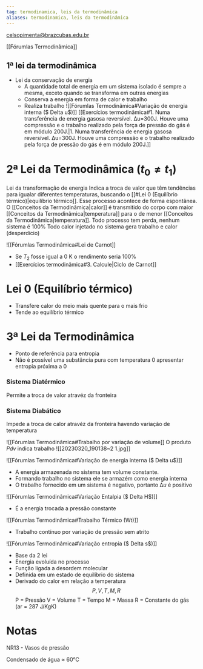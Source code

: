 ```yaml
---
tag: termodinamica, leis da termodinâmica
aliases: termodinamica, leis da termodinâmica
---
```


celsopimenta@brazcubas.edu.br

[[Fórumlas Termodinâmica]]

## 1ª lei da termodinâmica

- Lei da conservação de energia
    - A quantidade total de energia em um sistema isolado é sempre a mesma, exceto quando se transforma em outras energias
    - Conserva a energia em forma de calor e trabalho
    - Realiza trabalho
    ![[Fórumlas Termodinâmica#Variação de energia interna ($ Delta u$)]]
[[Exercícios termodinâmica#1. Numa transferência de energia gasosa reversível. ∆u=300J. Houve uma compressão e o trabalho realizado pela força de pressão do gás é em módulo 200J.|1. Numa transferência de energia gasosa reversível. ∆u=300J. Houve uma compressão e o trabalho realizado pela força de pressão do gás é em módulo 200J.]]

# 2ª Lei da Termodinâmica ($t_0 \ne t_1$)
  Lei da transformação de energia
  Indica a troca de valor que têm tendências para igualar diferentes temperaturas, buscando o [[#Lei 0 (Equilíbrio térmico)|equilíbrio térmico]]. Esse processo acontece de forma espontânea.
  O [[Conceitos da Termodinâmica|calor]] é transmitido do corpo com maior [[Conceitos da Termodinâmica|temperatura]] para o de menor [[Conceitos da Termodinâmica|temperatura]].
  Todo processo tem perda, nenhum sistema é 100%
  Todo calor injetado no sistema gera trabalho e calor (desperdício)
  
![[Fórumlas Termodinâmica#Lei de Carnot]]
  
 * Se $T_2$ fosse igual a 0 K o rendimento seria 100%
 * [[Exercícios termodinâmica#3. Calcule|Ciclo de Carnot]]

# Lei 0 (Equilíbrio térmico)
 - Transfere calor do meio mais quente para o mais frio
 - Tende ao equilíbrio térmico

# 3ª Lei da Termodinâmica
 - Ponto de referência para entropia
 - Não é possível uma substância pura com temperatura 0 apresentar entropia próxima a 0

### Sistema Diatérmico
Permite a troca de valor atravéz da fronteira 

### Sistema Diabático 
Impede a troca de calor atravéz da fronteira havendo variação de temperatura

![[Fórumlas Termodinâmica#Trabalho por variação de volume]]
O produto $Pdv$ indica trabalho 
![[20230320_190138~2 1.jpg]]

![[Fórumlas Termodinâmica#Variação de energia interna ($ Delta u$)]]
  
- A energia armazenada no sistema tem volume constante. 
- Formando trabalho no sistema ele se armazém como energia interna
- O trabalho fornecido em um sistema é negativo, portanto $∆u$ é positivo

![[Fórumlas Termodinâmica#Variação Entalpia ($ Delta H$)]]
- É a energia trocada a pressão constante

![[Fórumlas Termodinâmica#Trabalho Térmico (Wt)]]
- Trabalho contínuo por variação de pressão sem atrito

![[Fórumlas Termodinâmica#Variação entropia ($ Delta s$)]]  
 -  Base da 2 lei
 - Energia evoluída no processo
 - Função ligada a desordem molecular
 - Definida em um estado de equilíbrio do sistema
 - Derivado do calor em relação a temperatura
 $$P, V, T, M, R$$P = Pressão
 V = Volume 
 T = Tempo
 M = Massa
 R = Constante do gás (ar = 287 J/KgK)

# Notas
NR13 - Vasos de pressão

Condensado de água ≈ 60°C 
